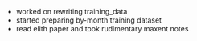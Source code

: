 * worked on rewriting training_data
* started preparing by-month training dataset 
* read elith paper and took rudimentary maxent notes
